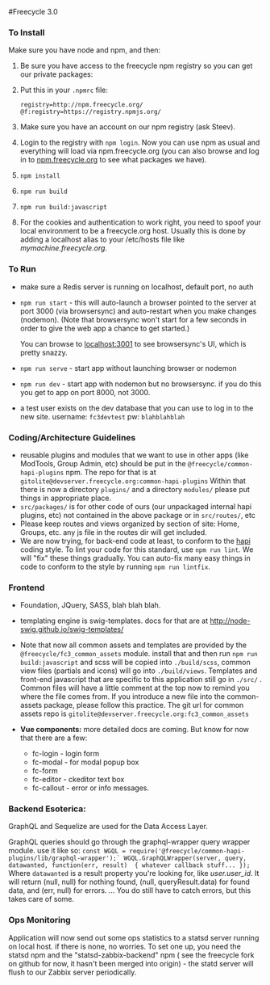 #Freecycle 3.0

### To Install

Make sure you have node and npm, and then:

1. Be sure you have access to the freecycle npm registry so you can get our private packages:
2. Put this in your `.npmrc` file:

    ```
    registry=http://npm.freecycle.org/
    @f:registry=https://registry.npmjs.org/
    ```

3. Make sure you have an account on our npm registry (ask Steev).
4. Login to the registry with `npm login`. Now you can use npm as usual and everything will load via npm.freecycle.org (you can also browse and log in to [npm.freecycle.org](http://npm.freecycle.org) to see what packages we have).
5. `npm install`
6. `npm run build`
7. `npm run build:javascript`
8. For the cookies and authentication to work right, you need to spoof your local environment to be a freecycle.org host. Usually this is done by adding a localhost alias to your /etc/hosts file like *mymachine.freecycle.org*.

### To Run

* make sure a Redis server is running on localhost, default port, no auth

*  `npm run start`  - this will auto-launch a browser pointed to the server at port 3000 (via browsersync) and auto-restart when you make changes (nodemon). (Note that browsersync won't start for a few seconds in order to give the web app a chance to get started.)

    You can browse to [localhost:3001](http://localhost:3001) to see browsersync's UI, which is pretty snazzy.

* `npm run serve`  - start app without launching browser or nodemon
* `npm run dev` - start app with nodemon but no browsersync. if you do this you get to app on port 8000, not 3000.

* a test user exists on the dev database that you can use to log in to the new site. username: `fc3devtest`  pw: `blahblahblah`

### Coding/Architecture Guidelines
* reusable plugins and modules that we want to use in other apps (like ModTools, Group Admin, etc) should be put in the `@freecycle/common-hapi-plugins` npm.
The repo for that is at `gitolite@devserver.freecycle.org:common-hapi-plugins`
Within that there is now a directory `plugins/` and a directory `modules/` please put things in appropriate place.
* `src/packages/` is for other code of ours (our unpackaged internal hapi plugins, etc) not contained in the above package or in `src/routes/`, etc
* Please keep routes and views organized by section of site: Home, Groups, etc. any js file in the routes dir will get included.
* We are now trying, for back-end code at least, to conform to the [hapi](https://github.com/continuationlabs/eslint-config-hapi) coding style.
To lint your code for this standard, use `npm run lint`.  We will "fix" these things gradually.
You can auto-fix many easy things in code to conform to the style by running `npm run lintfix`.

### Frontend
* Foundation, JQuery, SASS, blah blah blah.
* templating engine is swig-templates. docs for that are at http://node-swig.github.io/swig-templates/
* Note that now all common assets and templates are provided by the `@freecycle/fc3_common_assets` module. install that and then run `npm run build:javascript` and
scss will be copied into `./build/scss`, common view files (partials and icons) will go into `./build/views`. Templates and front-end javascript that are specific to this application still go in `./src/` .
Common files will have a little comment at the top now to remind you where the file comes from.  If you introduce a new file into the common-assets package,
please follow this practice.
The git url for common assets repo is `gitolite@devserver.freecycle.org:fc3_common_assets`

* **Vue components:**  more detailed docs are coming. But know for now that there are a few:
    * fc-login   - login form
    * fc-modal   - for modal popup box
    * fc-form
    * fc-editor  - ckeditor text box
    * fc-callout - error or info messages.



### Backend Esoterica:
GraphQL and Sequelize are used for the Data Access Layer.

GraphQL queries should go through the graphql-wrapper query wrapper module.
use it like so:
```const WGQL = require('@freecycle/common-hapi-plugins/lib/graphql-wrapper');`
WGQL.GraphQLWrapper(server, query, datawanted, function(err, result)  { whatever callback stuff... });```
  <br>Where `datawanted` is a result property you're looking for, like *user.user_id*.
It will return (null, null) for nothing found, (null, queryResult.data) for found data, and (err, null) for errors.
... You do still have to catch errors, but this takes care of some.

### Ops Monitoring
Application will now send out some ops statistics to a statsd server running on local host. if there is none, no worries.
To set one up, you need the statsd npm and the "statsd-zabbix-backend" npm ( see the freecycle fork on github for now, it hasn't been merged into origin) - the statd server will flush to our Zabbix server periodically.
